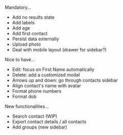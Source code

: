 Mandatory...
- Add no results state
- Add labels
- Add age
- Add first contact
- Persist data externally
- Upload photo
- Deal with mobile layout (drawer for sidebar?)

Nice to have...
- Edit: focus on First Name automatically
- Delete: add a customized modal
- Arrows up and down: go through contacts sidebar
- Align contact's name with avatar
- Format phone numbers
- Format dob

New functionalities...
- Search contact (WIP)
- Export contact details / all contacts
- Add groups (new sidebar)